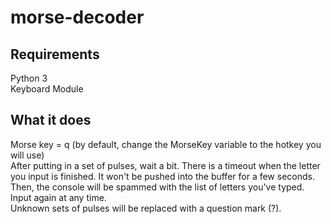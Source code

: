 # morse-decoder

## Requirements
Python 3  
Keyboard Module  

## What it does
Morse key = q (by default, change the MorseKey variable to the hotkey you will use)   
After putting in a set of pulses, wait a bit. There is a timeout when the letter you input is finished. It won't be pushed into the buffer for a few seconds.  
Then, the console will be spammed with the list of letters you've typed. Input again at any time.  
Unknown sets of pulses will be replaced with a question mark (?).
